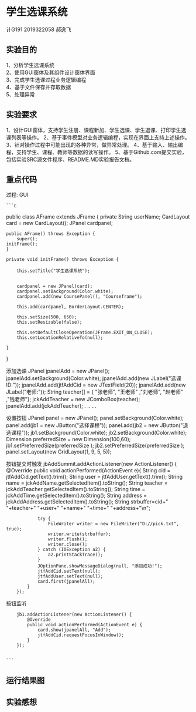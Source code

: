 学生选课系统
==============
计G191 2019322058 郝逸飞

实验目的
---------------------
1、分析学生选课系统  
2、使用GUI窗体及其组件设计窗体界面  
3、完成学生选课过程业务逻辑编程  
4、基于文件保存并存取数据  
5、处理异常

实验要求
---------------------
1、设计GUI窗体，支持学生注册、课程新加、学生选课、学生退课、打印学生选课列表等操作。
2、基于事件模型对业务逻辑编程，实现在界面上支持上述操作。
3、针对操作过程中可能出现的各种异常，做异常处理。
4、基于输入、输出编程，支持学生、课程、教师等数据的读写操作。
5、基于Github.com提交实验，包括实验SRC源文件程序、README.MD实验报告文档。

重点代码
------------------------
过程:
GUI

	```C
public class AFrame extends JFrame {
	private String userName;
	CardLayout card = new CardLayout();
	JPanel cardpanel;

	public AFrame() throws Exception {
		super();
	initFrame();
	}

	private void initFrame() throws Exception {

		this.setTitle("学生选课系统");
		

		cardpanel = new JPanel(card);
		cardpanel.setBackground(Color.white);
		cardpanel.add(new CoursePanel(), "Courseframe");
		
		this.add(cardpanel, BorderLayout.CENTER);

		this.setSize(500, 650);
		this.setResizable(false);

		this.setDefaultCloseOperation(JFrame.EXIT_ON_CLOSE);
		this.setLocationRelativeTo(null);

	}

}

添加选课
		JPanel jpanelAdd = new JPanel();
		jpanelAdd.setBackground(Color.white);
		jpanelAdd.add(new JLabel("选课ID:"));
		jpanelAdd.add(jtfAddCid = new JTextField(20));
		jpanelAdd.add(new JLabel("老师:"));
		String teacher[] = { "张老师", "王老师" ,"刘老师", "赵老师" ,"钱老师"};
		jckAddTeacher = new JComboBox(teacher);
		jpanelAdd.add(jckAddTeacher);
		.
		..
		...
		
设置按钮
		JPanel panel = new JPanel();
		panel.setBackground(Color.white);
		panel.add(jb1 = new JButton("选择课程"));
		panel.add(jb2 = new JButton("退选课程"));
		jb1.setBackground(Color.white);
		jb2.setBackground(Color.white);
		Dimension preferredSize = new Dimension(100,60);
		jb1.setPreferredSize(preferredSize );
		jb2.setPreferredSize(preferredSize );
		panel.setLayout(new GridLayout(1, 9, 5, 5));
		
按钮提交时触发
		jbAddSummit.addActionListener(new ActionListener() {
			@Override
			public void actionPerformed(ActionEvent e){
				String cid = jtfAddCid.getText().trim();
				String user = jtfAddUser.getText().trim();
				String name = jckAddName.getSelectedItem().toString();
				String teacher = jckAddTeacher.getSelectedItem().toString();
				String time = jckAddTime.getSelectedItem().toString();
				String address = jckAddAddress.getSelectedItem().toString();
				String strbuffer=cid+" "+teacher+" "+user+" "+name+" "+time+" "+address+"\n";
				
		        try {
		        	FileWriter writer = new FileWriter("D://pick.txt", true);
		        	writer.write(strbuffer);
		        	writer.flush();
		        	writer.close();
		        } catch (IOException a2) {
		            a2.printStackTrace();
		        }
				JOptionPane.showMessageDialog(null, "添加成功!");
				jtfAddCid.setText(null);
				jtfAddUser.setText(null);
				card.first(jpanelAll);
			}
		});

按钮监听

		jb1.addActionListener(new ActionListener() {
			@Override
			public void actionPerformed(ActionEvent e) {
				card.show(jpanelAll, "Add");
				jtfAddCid.requestFocusInWindow();
			}
		});
		
		
	```	


运行结果图
------------------

实验感想
---------------------
